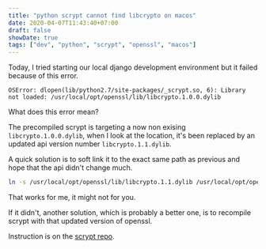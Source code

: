 ```yaml
---
title: "python scrypt cannot find libcrypto on macos"
date: 2020-04-07T11:43:40+07:00
draft: false
showDate: true
tags: ["dev", "python", "scrypt", "openssl", "macos"]
---
```


Today, I tried starting our local django development environment but it failed because of this error.

```
OSError: dlopen(lib/python2.7/site-packages/_scrypt.so, 6): Library not loaded: /usr/local/opt/openssl/lib/libcrypto.1.0.0.dylib
```

What does this error mean?

The precompiled scrypt is targeting a now non exising `libcrypto.1.0.0.dylib`, when I look at the location, it's been replaced by an updated api version number `libcrypto.1.1.dylib`.

A quick solution is to soft link it to the exact same path as previous and hope that the api didn't change much.

```sh
ln -s /usr/local/opt/openssl/lib/libcrypto.1.1.dylib /usr/local/opt/openssl/lib/libcrypto.1.0.0.dylib
```

That works for me, it might not for you.

If it didn't, another solution, which is probably a better one, is to recompile scrypt with that updated version of openssl.

Instruction is on the [scrypt repo](https://bitbucket.org/mhallin/py-scrypt/src/default/).
